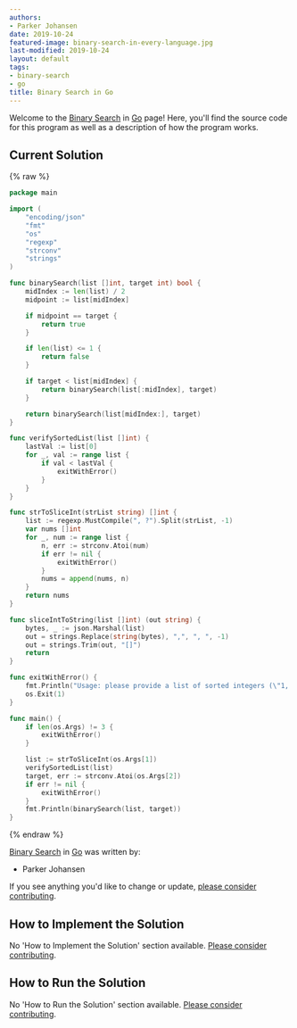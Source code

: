 ```yaml
---
authors:
- Parker Johansen
date: 2019-10-24
featured-image: binary-search-in-every-language.jpg
last-modified: 2019-10-24
layout: default
tags:
- binary-search
- go
title: Binary Search in Go
---
```


Welcome to the [Binary Search](https://sampleprograms.io/projects/binary-search) in [Go](https://sampleprograms.io/languages/go) page! Here, you'll find the source code for this program as well as a description of how the program works.

## Current Solution

{% raw %}

```go
package main

import (
    "encoding/json"
    "fmt"
    "os"
    "regexp"
    "strconv"
    "strings"
)

func binarySearch(list []int, target int) bool {
    midIndex := len(list) / 2
    midpoint := list[midIndex]

    if midpoint == target {
        return true
    }

    if len(list) <= 1 {
        return false
    }

    if target < list[midIndex] {
        return binarySearch(list[:midIndex], target)
    }

    return binarySearch(list[midIndex:], target)
}

func verifySortedList(list []int) {
    lastVal := list[0]
    for _, val := range list {
        if val < lastVal {
            exitWithError()
        }
    }
}

func strToSliceInt(strList string) []int {
    list := regexp.MustCompile(", ?").Split(strList, -1)
    var nums []int
    for _, num := range list {
        n, err := strconv.Atoi(num)
        if err != nil {
            exitWithError()
        }
        nums = append(nums, n)
    }
    return nums
}

func sliceIntToString(list []int) (out string) {
    bytes, _ := json.Marshal(list)
    out = strings.Replace(string(bytes), ",", ", ", -1)
    out = strings.Trim(out, "[]")
    return
}

func exitWithError() {
    fmt.Println("Usage: please provide a list of sorted integers (\"1, 4, 5, 11, 12\") and the integer to find (\"11\")")
    os.Exit(1)
}

func main() {
    if len(os.Args) != 3 {
        exitWithError()
    }

    list := strToSliceInt(os.Args[1])
    verifySortedList(list)
    target, err := strconv.Atoi(os.Args[2])
    if err != nil {
        exitWithError()
    }
    fmt.Println(binarySearch(list, target))
}
```

{% endraw %}

[Binary Search](https://sampleprograms.io/projects/binary-search) in [Go](https://sampleprograms.io/languages/go) was written by:

- Parker Johansen

If you see anything you'd like to change or update, [please consider contributing](https://github.com/TheRenegadeCoder/sample-programs).

## How to Implement the Solution

No 'How to Implement the Solution' section available. [Please consider contributing](https://github.com/TheRenegadeCoder/sample-programs-website).

## How to Run the Solution

No 'How to Run the Solution' section available. [Please consider contributing](https://github.com/TheRenegadeCoder/sample-programs-website).